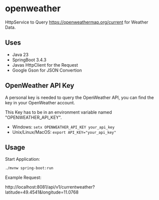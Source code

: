 # openweather

HttpService to Query https://openweathermap.org/current for Weather Data.

## Uses

- Java 23
- SpringBoot 3.4.3
- Javas HttpClient for the Request
- Google Gson for JSON Convertion

## OpenWeather API Key

A personal key is needed to query the OpenWeather API, you can find the key in your OpenWeather account.

This Key has to be in an environment variable named "OPENWEATHER_API_KEY".

- Windows: `setx OPENWEATHER_API_KEY your_api_key`
- Unix/Linux/MacOS: `export API_KEY="your_api_key"`

## Usage

Start Application:

```bash
./mvnw spring-boot:run
```

Example Request:

http://localhost:8081/api/v1/currentweather?latitude=49.4541&longitude=11.0768
